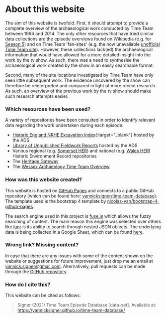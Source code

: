 # About this website

The aim of this website is twofold. First, it should attempt to provide a complete overview of the archaeological work conducted by Time Team between 1994 and 2014. The only other resources that have tried similar data collections are the episode overviews found on Wikipedia (e.g. for [Season 5](https://en.wikipedia.org/wiki/Time_Team_(series_5))) and on Time Team 'fan-sites' (e.g. the now unavailable [unofficial Time Team site](https://web.archive.org/web/20080104131324/http://www.timeteam.k1z.com/index.php?pid=32)). However, these collections lack(ed) the archaeological information that would have allowed for a more detailed insight into the work by the tv show. As such, there was a need to synthesise the archaeological work created by the show in an easily searchable format.

Second, many of the site locations investigated by Time Team have only seen little subsequent work. The evidence uncovered by the show can therefore be reinterpreted and compared in light of more recent research. As such, an overview of the previous work by the tv show should make such research attempts easier.

### Which resources have been used?
A variety of repositories have been consulted in order to identify relevant data regarding the work undertaken during each episode:

* [Historic England NRHE Excavation Index](https://archaeologydataservice.ac.uk/archsearch/browser.xhtml){:target="_blank"} hosted by the ADS
* [Library of Unpublished Fieldwork Reports](https://archaeologydataservice.ac.uk/archives/view/greylit/query.cfm) hosted by the ADS
* Various regional (e.g. [Somerset HER](https://www.somersetheritage.org.uk/)) and national (e.g. [Wales HER](https://archwilio.org.uk/arch/)) Historic Environment Record repositories
* The [Heritage Gateway](https://heritagegateway.org.uk/gateway/default.aspx)
* The [Wessex Archaeology Time Team Overview](https://www.wessexarch.co.uk/our-work/time-team)

### How was this website created?

This website is hosted on [GitHub Pages](https://pages.github.com/) and connects to a public GitHub repository (which can be found here: [yannicksigner/time-team-database](https://github.com/yannicksigner/time-team-database)). The template used is the bootstrap 4 template by [nicolas-van/bootstrap-4-github-pages](https://github.com/nicolas-van/bootstrap-4-github-pages).

The search engine used in this project is [fuse.js](https://fusejs.io/) which allows the fuzzy searching of content. The main reason this engine was selected over others like [lunr](https://lunrjs.com/) is its ability to search through nested JSON objects. The underlying data is being collected in a Google Sheet, which can be found [here](https://docs.google.com/spreadsheets/d/13tlJfWIflEA2xGpRRfYw1xoQcGypCpukEkqpt4XYaEY/edit#gid=0).

### Wrong link? Missing content?

In case that there are any issues with some of the content shown on the website or suggestions for future improvement, just drop me an email at yannick.signer@gmail.com. Alternatively, pull requests can be made through the [GitHub repository](https://github.com/yannicksigner/time-team-database/pulls).

### How do I cite this?

This website can be cited as follows:

> Signer (2021) Time Team Episode Database [data-set]. Available at: https://yannicksigner.github.io/time-team-database/
